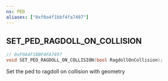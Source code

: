 ```yaml
---
ns: PED
aliases: ["0xf0a4f1bbf4fa7497"]
---
```

## SET_PED_RAGDOLL_ON_COLLISION

```c
// 0xF0A4F1BBF4FA7497
void SET_PED_RAGDOLL_ON_COLLISION(bool RagdollOnCollision);
```

Set the ped to ragdoll on collision with geometry

